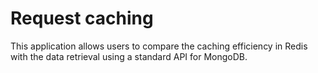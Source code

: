 # Request caching  
This application allows users to compare the caching efficiency in Redis with the data retrieval using a standard API for MongoDB.
